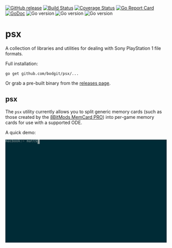 [![GitHub release](https://img.shields.io/github/v/release/bodgit/psx)](https://github.com/bodgit/psx/releases)
[![Build Status](https://img.shields.io/github/workflow/status/bodgit/psx/build)](https://github.com/bodgit/psx/actions?query=workflow%3Abuild)
[![Coverage Status](https://coveralls.io/repos/github/bodgit/psx/badge.svg?branch=master)](https://coveralls.io/github/bodgit/psx?branch=master)
[![Go Report Card](https://goreportcard.com/badge/github.com/bodgit/psx)](https://goreportcard.com/report/github.com/bodgit/psx)
[![GoDoc](https://godoc.org/github.com/bodgit/psx?status.svg)](https://godoc.org/github.com/bodgit/psx)
![Go version](https://img.shields.io/badge/Go-1.16-brightgreen.svg)
![Go version](https://img.shields.io/badge/Go-1.15-brightgreen.svg)
![Go version](https://img.shields.io/badge/Go-1.14-brightgreen.svg)

psx
===

A collection of libraries and utilities for dealing with Sony PlayStation 1 file formats.

Full installation:
```
go get github.com/bodgit/psx/...
```
Or grab a pre-built binary from the [releases page](https://github.com/bodgit/psx/releases).

## psx

The `psx` utility currently allows you to split generic memory cards (such as those created by the [8BitMods MemCard PRO](https://8bitmods.com/memcard-pro-for-playstation-1-smoke-black/)) into per-game memory cards for use with a supported ODE.

A quick demo:

<img src="./psx.svg">
